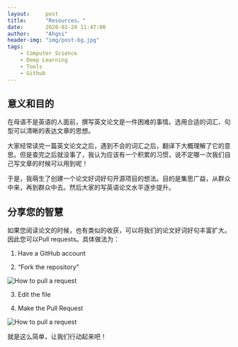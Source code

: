 ```yaml
---
layout:     post
title:      "Resources。"
date:       2020-02-24 11:47:00
author:     "Ahgni"
header-img: "img/post-bg.jpg"
tags:
    - Computer Science
    - Deep Learning
    - Tools
    - Github
---
```





## 意义和目的

在母语不是英语的人面前，撰写英文论文是一件困难的事情。选用合适的词汇、句型可以清晰的表达文章的思想。

大家经常读完一篇英文论文之后，遇到不会的词汇之后，翻译下大概理解了它的意思。但是查完之后就没事了，我认为应该有一个积累的习惯，说不定哪一次我们自己写文章的时候可以用到呢！

于是，我萌生了创建一个论文好词好句开源项目的想法。目的是集思广益，从群众中来，再到群众中去。然后大家的写英语论文水平逐步提升。

## 分享您的智慧

如果您阅读论文的时候，也有类似的收获，可以将我们的论文好词好句丰富扩大。因此您可以Pull requests。具体做法为：

1. Have a GitHub account

2. “Fork the repository”

![How to pull a request](https://hisham.hm/img/posts/github-fork.png)

3. Edit the file

4. Make the Pull Request

![How to pull a request](https://hisham.hm/img/posts/github-comparepr.png)

就是这么简单，让我们行动起来吧！


